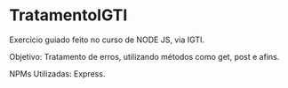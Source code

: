 # TratamentoIGTI

Exercicio guiado feito no curso de NODE JS, via IGTI.


Objetivo: Tratamento de erros, utilizando métodos como get, post e afins.

NPMs Utilizadas: Express.
